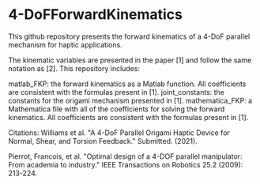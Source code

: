 # 4-DoFForwardKinematics
This github repository presents the forward kinematics of a 4-DoF parallel mechanism for haptic applications.

The kinematic variables are presented in the paper \[1\] and follow the same notation as \[2\]. This repository includes:

matlab_FKP: the forward kinematics as a Matlab function. All coefficients are consistent with the formulas present in \[1\].
joint_constants: the constants for the origami mechanism presented in \[1\].
mathematica_FKP: a Mathematica file with all of the coefficients for solving the forward kinematics.  All coefficients are consistent with the formulas present in \[1\].


Citations:
Williams et al. "A 4-DoF Parallel Origami Haptic Device for Normal, Shear, and Torsion Feedback."  Submitted. (2021).
 
Pierrot, Francois, et al. "Optimal design of a 4-DOF parallel manipulator: From academia to industry." IEEE Transactions on Robotics 25.2 (2009): 213-224.



